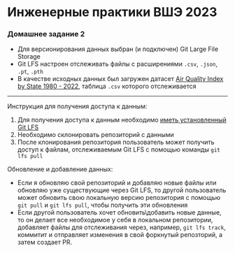 # Инженерные практики ВШЭ 2023

### Домашнее задание 2  

- Для версионирования данных выбран (и подключен) Git Large File Storage
- Git LFS настроен отслеживать файлы с расширениями `.csv`, `.json`, `.pt`, `.pth`
- В качестве исходных данных был загружен датасет [Air Quality Index by State 1980 - 2022](https://www.kaggle.com/datasets/adampq/air-quality-index-by-state-1980-2022), таблица `.csv` которого отслеживается
***
Инструкция для получения доступа к данным:

1. Для получения доступа к данным необходимо [иметь установленный Git LFS](https://git-lfs.com/)
2. Необходимо склонировать репозиторий с данными
3. После клонирования репозитория пользователь может получить доступ к файлам, отслеживаемым Git LFS с помощью команды `git lfs pull`

Обновление и добавление данных:

- Если я обновляю свой репозиторий и добавляю новые файлы или обновляю уже существующие через Git LFS, то другой пользователь может обновить свою локальную версию репозитория с помощью `git pull` и `git lfs pull`, чтобы получить эти обновления
- Если другой пользователь хочет обновить\добавить новые данные, то он делает все необходимое у себя в локальном репозитории, добавляет файлы для отслеживания через, например, `git lfs track`, коммитит и отправляет изменения в свой форкнутый репозторий, а затем создает PR.

